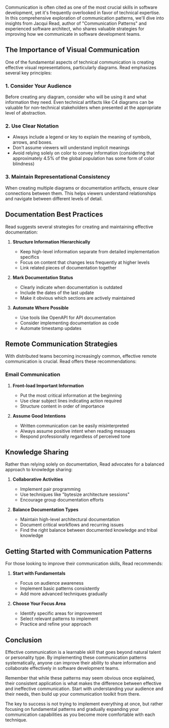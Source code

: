 Communication is often cited as one of the most crucial skills in software development, yet it's frequently overlooked in favor of technical expertise. In this comprehensive exploration of communication patterns, we'll dive into insights from Jacqui Read, author of "Communication Patterns" and experienced software architect, who shares valuable strategies for improving how we communicate in software development teams.

## The Importance of Visual Communication

One of the fundamental aspects of technical communication is creating effective visual representations, particularly diagrams. Read emphasizes several key principles:

### 1. Consider Your Audience
Before creating any diagram, consider who will be using it and what information they need. Even technical artifacts like C4 diagrams can be valuable for non-technical stakeholders when presented at the appropriate level of abstraction.

### 2. Use Clear Notation
- Always include a legend or key to explain the meaning of symbols, arrows, and boxes.
- Don't assume viewers will understand implicit meanings
- Avoid relying solely on color to convey information (considering that approximately 4.5% of the global population has some form of color blindness)

### 3. Maintain Representational Consistency
When creating multiple diagrams or documentation artifacts, ensure clear connections between them. This helps viewers understand relationships and navigate between different levels of detail.

## Documentation Best Practices

Read suggests several strategies for creating and maintaining effective documentation:

1. **Structure Information Hierarchically**
   - Keep high-level information separate from detailed implementation specifics
   - Focus on content that changes less frequently at higher levels
   - Link related pieces of documentation together

2. **Mark Documentation Status**
   - Clearly indicate when documentation is outdated
   - Include the dates of the last update
   - Make it obvious which sections are actively maintained

3. **Automate Where Possible**
   - Use tools like OpenAPI for API documentation
   - Consider implementing documentation as code
   - Automate timestamp updates

## Remote Communication Strategies

With distributed teams becoming increasingly common, effective remote communication is crucial. Read offers these recommendations:

### Email Communication
1. **Front-load Important Information**
   - Put the most critical information at the beginning
   - Use clear subject lines indicating action required
   - Structure content in order of importance

2. **Assume Good Intentions**
   - Written communication can be easily misinterpreted
   - Always assume positive intent when reading messages
   - Respond professionally regardless of perceived tone

## Knowledge Sharing

Rather than relying solely on documentation, Read advocates for a balanced approach to knowledge sharing:

1. **Collaborative Activities**
   - Implement pair programming
   - Use techniques like "bytesize architecture sessions"
   - Encourage group documentation efforts

2. **Balance Documentation Types**
   - Maintain high-level architectural documentation
   - Document critical workflows and recurring issues
   - Find the right balance between documented knowledge and tribal knowledge

## Getting Started with Communication Patterns

For those looking to improve their communication skills, Read recommends:

1. **Start with Fundamentals**
   - Focus on audience awareness
   - Implement basic patterns consistently
   - Add more advanced techniques gradually

2. **Choose Your Focus Area**
   - Identify specific areas for improvement
   - Select relevant patterns to implement
   - Practice and refine your approach

## Conclusion

Effective communication is a learnable skill that goes beyond natural talent or personality type. By implementing these communication patterns systematically, anyone can improve their ability to share information and collaborate effectively in software development teams.

Remember that while these patterns may seem obvious once explained, their consistent application is what makes the difference between effective and ineffective communication. Start with understanding your audience and their needs, then build up your communication toolkit from there.

The key to success is not trying to implement everything at once, but rather focusing on fundamental patterns and gradually expanding your communication capabilities as you become more comfortable with each technique.
